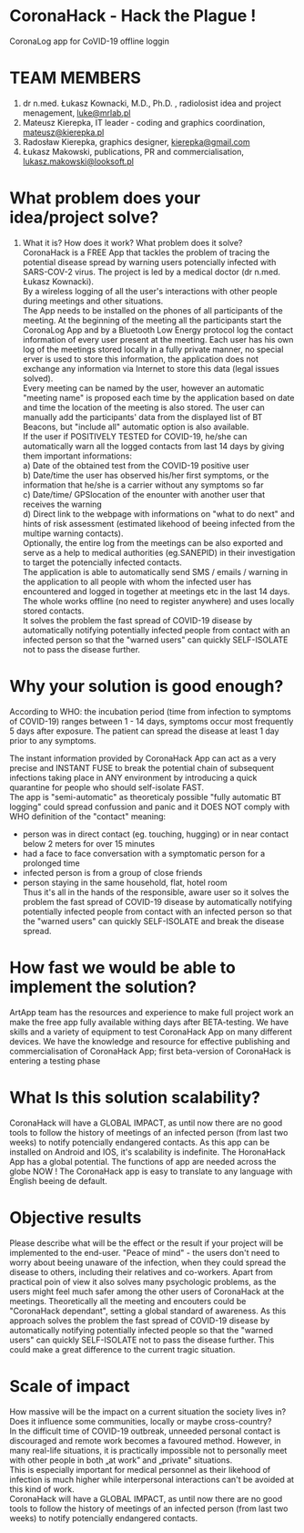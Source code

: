 # CoronaHack - Hack the Plague !
CoronaLog app for CoVID-19 offline loggin

# TEAM MEMBERS
1. dr n.med. Łukasz Kownacki, M.D., Ph.D. , radiolosist
idea and project menagement, luke@mrlab.pl
2. Mateusz Kierepka, IT leader - coding and graphics coordination, mateusz@kierepka.pl
3. Radosław Kierepka, graphics designer, kierepka@gmail.com
4. Łukasz Makowski, publications, PR and commercialisation, lukasz.makowski@looksoft.pl


# What problem does your idea/project solve? 
1. What it is?  How does it work? What problem does it solve?  
CoronaHack is a FREE App that tackles the problem of tracing the potential disease spread by warning users potencially infected with SARS-COV-2 virus. The project is led by a medical doctor (dr n.med. Łukasz Kownacki).  
By a wireless logging of all the user's interactions with other people during meetings and other situations.  
The App needs to be installed on the phones of all participants of the meeting. At the beginning of the meeting all the participants start the CoronaLog App and by a Bluetooth Low Energy protocol log the contact information of every user present at the meeting.
Each user has his own log of the meetings stored locally in a fully private manner, no special erver is used to store this information, the application does not exchange any information via Internet to store this data (legal issues solved).  
Every meeting can be named by the user, however an automatic "meeting name" is proposed each time by the application based on date and time the location of the meeting is also stored. The user can manually add the participants' data from the displayed list of BT Beacons, but "include all" automatic option is also available.  
If the user if POSITIVELY TESTED for COVID-19, he/she can automatically warn all the logged contacts from last 14 days by giving them important informations:  
a) Date of the obtained test from the COVID-19 positive user  
b) Date/time the user has observed his/her first symptoms, or the information that he/she is a carrier without any symptoms so far  
c) Date/time/ GPSlocation of the enounter with another user that receives the warning  
d) Direct link to the webpage with informations on "what to do next" and hints of risk assessment (estimated likehood of beeing infected from the multipe warning contacts).  
Optionally, the entire log from the meetings can be also exported and serve as a help to medical authorities (eg.SANEPID) in their investigation to target the potencially infected contacts.  
The application is able to automatically send SMS / emails / warning in the application to all people with whom the infected user has encountered and logged in together at meetings etc in the last 14 days. The whole works offline (no need to register anywhere) and uses locally stored contacts.  
It solves the problem the fast spread of COVID-19 disease by automatically notifying potentially infected people from contact with an infected person so that the "warned users" can quickly SELF-ISOLATE not to pass the disease further.  


# Why your solution is good enough? 
According to WHO: the incubation period (time from infection to symptoms of COVID-19) ranges between 1 - 14 days, symptoms occur most frequently 5 days after exposure. The patient can spread the disease at least 1 day prior to any symptoms.


The instant information provided by CoronaHack App can act as a very precise and INSTANT FUSE to break the potential chain of subsequent infections taking place in ANY environment by introducing a quick quarantine for people who should self-isolate FAST.  
The app is "semi-automatic" as theoreticaly possible "fully automatic BT logging" could spread confussion and panic and it DOES NOT comply with WHO definition of the "contact" meaning:  
- person was in direct contact (eg. touching, hugging) or in near contact below 2 meters
for over 15 minutes  
- had a face to face conversation with a symptomatic person for a prolonged time  
- infected person is from a group of close friends  
- person staying in the same household, flat, hotel room  
Thus it's all in the hands of the responsible, aware user so it solves the problem the fast spread of COVID-19 disease by automatically notifying potentially infected people from contact with an infected person so that the "warned users" can quickly SELF-ISOLATE and break the disease spread.


# How fast we would be able to implement the solution?
ArtApp team has the resources and experience to make full project work an make the free app fully available withing days after BETA-testing.
We have skills and a variety of equipment to test CoronaHack App on many different devices.
We have the knowledge and resource for effective publishing and commercialisation of
CoronaHack App; first beta-version of CoronaHack is entering a testing phase 


# What Is this solution scalability?
CoronaHack will have a GLOBAL IMPACT, as until now there are no good tools to follow the history of meetings of an infected person (from last two weeks) to notify potencially endangered contacts. As this app can be installed on Android and IOS, it's scalability is indefinite. The HoronaHack App has a global potential. The functions of app are needed across the globe NOW ! The CoronaHack app is easy to translate to any language with English beeing de default.


# Objective results
Please describe what will be the effect or the result if your project will be implemented to the end-user. 
"Peace of mind" - the users don't need to worry about beeing unaware of the infection, when they could spread the disease to others, including their relatives and co-workers.
Apart from practical poin of view it also solves many psychologic problems, as the users might feel much safer among the other users of CoronaHack at the meetings. Theoretically all the meeting and encouters could be "CoronaHack dependant", setting a global standard of awareness.
As this approach solves the problem the fast spread of COVID-19 disease by automatically notifying potentially infected people so that the "warned users" can quickly SELF-ISOLATE not to pass the disease further. This could make a great difference to the current tragic situation.


# Scale of impact
How massive will be the impact on a current situation the society lives in? Does it influence some communities, locally or maybe cross-country?  
In the difficult time of COVID-19 outbreak, unneeded personal contact is discouraged and remote work becomes a favoured method. However, in many real-life situations, it is practically impossible not to personally meet with other people in both „at work” and „private" situations.  
This is especially important for medical personnel as their likehood of infection is much higher while interpersonal interactions can't be avoided at this kind of work.  
CoronaHack will have a GLOBAL IMPACT, as until now there are no good tools to follow the history of meetings of an infected person (from last two weeks) to notify potencially endangered contacts.  
